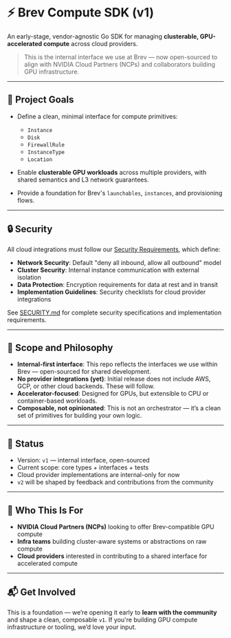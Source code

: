 # ⚡️ Brev Compute SDK (v1)

An early-stage, vendor-agnostic Go SDK for managing **clusterable, GPU-accelerated compute** across cloud providers.

> This is the internal interface we use at Brev — now open-sourced to align with NVIDIA Cloud Partners (NCPs) and collaborators building GPU infrastructure.

---

## 🎯 Project Goals

- Define a clean, minimal interface for compute primitives:
  - `Instance`
  - `Disk`
  - `FirewallRule`
  - `InstanceType`
  - `Location`

- Enable **clusterable GPU workloads** across multiple providers, with shared semantics and L3 network guarantees.
- Provide a foundation for Brev's `launchables`, `instances`, and provisioning flows.

---

## 🔒 Security

All cloud integrations must follow our [Security Requirements](SECURITY.md), which define:

- **Network Security**: Default "deny all inbound, allow all outbound" model
- **Cluster Security**: Internal instance communication with external isolation
- **Data Protection**: Encryption requirements for data at rest and in transit
- **Implementation Guidelines**: Security checklists for cloud provider integrations

See [SECURITY.md](SECURITY.md) for complete security specifications and implementation requirements.

---

## 🧭 Scope and Philosophy

- **Internal-first interface**: This repo reflects the interfaces we use within Brev — open-sourced for shared development.
- **No provider integrations (yet)**: Initial release does not include AWS, GCP, or other cloud backends. These will follow.
- **Accelerator-focused**: Designed for GPUs, but extensible to CPU or container-based workloads.
- **Composable, not opinionated**: This is not an orchestrator — it’s a clean set of primitives for building your own logic.

---

## 🚧 Status

- Version: `v1` — internal interface, open-sourced
- Current scope: core types + interfaces + tests
- Cloud provider implementations are internal-only for now
- `v2` will be shaped by feedback and contributions from the community

---

## 🤝 Who This Is For

- **NVIDIA Cloud Partners (NCPs)** looking to offer Brev-compatible GPU compute
- **Infra teams** building cluster-aware systems or abstractions on raw compute
- **Cloud providers** interested in contributing to a shared interface for accelerated compute

---

## 📬 Get Involved

This is a foundation — we’re opening it early to **learn with the community** and shape a clean, composable `v1`. If you're building GPU compute infrastructure or tooling, we’d love your input.

